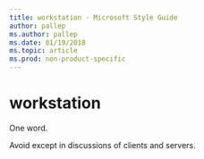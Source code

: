 ```yaml
---
title: workstation - Microsoft Style Guide
author: pallep
ms.author: pallep
ms.date: 01/19/2018
ms.topic: article
ms.prod: non-product-specific
---
```


# workstation

One word. 

Avoid except in discussions of clients and servers. 
